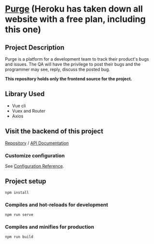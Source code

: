 # [Purge](https://purge-issue-tracker.herokuapp.com/) (Heroku has taken down all website with a free plan, including this one)

## Project Description
Purge is a platform for a development team to track their product's bugs and issues. The QA will have the privilege to post their bugs and the programmer may see, reply, discuss the posted bug.


**This repository holds only the frontend source for the project.**

## Library Used
- Vue cli
- Vuex and Router
- Axios

## Visit the backend of this project
[Repository](https://github.com/Vaerrwenn/issue-tracker-back/) /
[API Documentation](https://vaerrwenn.github.io/issue-tracker-back/#)

### Customize configuration
See [Configuration Reference](https://cli.vuejs.org/config/).

## Project setup
```
npm install
```

### Compiles and hot-reloads for development
```
npm run serve
```

### Compiles and minifies for production
```
npm run build
```
